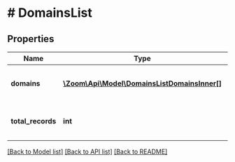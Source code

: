 # # DomainsList

## Properties

Name | Type | Description | Notes
------------ | ------------- | ------------- | -------------
**domains** | [**\Zoom\Api\Model\DomainsListDomainsInner[]**](DomainsListDomainsInner.md) | Information about the managed domains. | [optional]
**total_records** | **int** | The total number of records returned. | [optional]

[[Back to Model list]](../../README.md#models) [[Back to API list]](../../README.md#endpoints) [[Back to README]](../../README.md)
